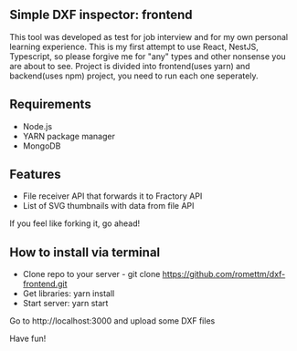 ## Simple DXF inspector: frontend

This tool was developed as test for job interview and for my own personal learning experience. This is my first attempt to use React, NestJS, Typescript, so please forgive me for "any" types and other nonsense you are about to see. Project is divided into frontend(uses yarn) and backend(uses npm) project, you need to run each one seperately.

## Requirements

- Node.js
- YARN package manager
- MongoDB

## Features

- File receiver API that forwards it to Fractory API
- List of SVG thumbnails with data from file API

If you feel like forking it, go ahead!

## How to install via terminal

- Clone repo to your server - git clone https://github.com/romettm/dxf-frontend.git
- Get libraries: yarn install
- Start server: yarn start

Go to http://localhost:3000 and upload some DXF files

Have fun!
